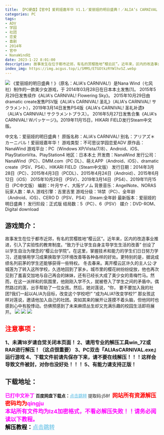 ```yaml
---
title: 【PC硬盘】【官中】爱莉娅嘉年华 V1.1／爱丽娅的明日盛典！／ALIA‘s CARNIVAL！
categories: PC
tags:
- ADV
- 学园
- 社团
- 恋爱
- 喜剧
- 2014年
- 官中
- NanaWind社
date: 2023-1-22 8:01:00
description: 故事发生在位于都市近郊，有名的赏樱胜地“樱云区”。近年来，区内的改造事业推进，引入了实验性的教育制度。“致力于让学生自身主导学生生活的改善” 创设了以学生自治为理念的“樱云台学院”。在这里，掌握技术和能力的学生们日日努力学习，还能够用学习成果换取学习环境改善等各种各样的好处。更特别的是，据说成绩名列前茅的学生还能够获得一些特权。
index_img: https://img.acgus.top/i/SMMS/ETGOtkzRYWlhvSZ.webp
---
```

![](https://img.acgus.top/i/SMMS/ETGOtkzRYWlhvSZ.webp)
《爱丽娅的明日盛典！》（原名：ALIA's CARNIVAL!）是Nana Wind（七风社）制作的一款美少女游戏，于 2014年03月28日在日本本土发售[1]。
2015年5月29日发售续作《ALIA's CARNIVAL! Flowering Sky》。
2015年10月29日由dramatic create发售PSV版《ALIA's CARNIVAL! 圣礼》（ALIA's CARNIVAL! サクラメント），2019年3月14日发售PS4版《ALIA's CARNIVAL! 圣礼补遗》（ALIA's CARNIVAL! サクラメントプラス）。
2016年5月27日发售合集《ALIA's CARNIVAL! Wパッケージ》。2019年11月15日，HIKARI FIELD发行Steam中文版。

中文名：爱丽娅的明日盛典！
原版名称：ALIA's CARNIVAL!
别名：アリアズ＊カーニバル！爱丽娅嘉年华！
游戏类型：不可思议学园恋爱ADV
原作品：NanaWind
游戏平台：PC（Windows XP/Vista/7/8）、Android、iOS、PlayStationVita、PlayStation4
地区：日本本土
开发商：NanaWind
发行公司：NanaWind（PC）、DMM.com（PC DL）、萌えAPP（Android、iOS）、dramatic create（PSV、PS4）、HIKARI FIELD（Steam中文版）
发行日期：2014年3月28日（PC）、2015年4月3日（PCDL）、2015年4月24日（Android）、2015年6月12日（iOS）
2015年10月29日（PSV）、2019年3月14日（PS4）、2019年11月15日（PC中文版）
编剧：叶月サイ、大阪ゲノム
背景音乐：AngelNote、NORAS
玩家人数：单人
游戏引擎：吉里吉里
游戏分级：18禁（PC）、全年龄（Android、iOS）、CERO D（PSV、PS4）.Steam:全年龄
最新版本：爱丽娅的明日盛典！
发行阶段：正式版
结局数：5（PC）、6（PSV）
媒介：DVD-ROM、Digital download

## 游戏简介：
故事发生在位于都市近郊，有名的赏樱胜地“樱云区”。近年来，区内的改造事业推进，引入了实验性的教育制度。“致力于让学生自身主导学生生活的改善” 创设了以学生自治为理念的“樱云台学院”。在这里，掌握技术和能力的学生们日日努力学习，还能够用学习成果换取学习环境改善等各种各样的好处。更特别的是，据说成绩名列前茅的学生还能够获得一些特权。
冬去春来。离开樱云区许久的主人公·才城莲为了转入这所学校，久违地回到了家乡。城市里的樱花树纷纷绽放，他也再次见到了羞喜交加地与自己再会的妹妹，还有已经长大成了美少女的青梅竹马。然而，在这一派祥和的氛围里，他刚刚入学不久，就被卷入了学生之间的矛盾中。偶然路过的莲，出手帮助了一位女孩。然后，她对莲说，“你， 要不要加入我的社团?我们一起以ALIA为目标，改变这个学校吧!” “成为ALIA?改变学校?”
那女孩这样对莲说，邀请他加入自己的社团。突如其来的展开让莲摸不着头脑，但他同时也感到心中有股悸动。仿佛预感到了未来麻烦丛生却又充满乐趣的校园生活即将展开。
![](https://img.acgus.top/i/SMMS/Sjs7LxbCfpdUA.webp)
![](https://img.acgus.top/i/SMMS/Z5cH2TelFSA7O8n.webp)
![](https://img.acgus.top/i/SMMS/jYUvzu5JwA2qSy.webp)







## <font color=#FF0000 >注意事项：</font>
<font size=3><b>1、未满18岁请自觉关闭本页面！
2、请用专业的解压工具win_7Z或RAR进行解压！（这点很重要）
3、PC双击『ALIAsCARNIVAL.exe』运行游戏
4、下载文件前请先保存下来，请不要在线解压！！！这样会导致文件被封，对你也没好处！！！
5、有能力请支持正版！</b></font>

## 下载地址：
<font color=#FF00FF size=3><b>已打中文补丁</b></font>
<b>百度网盘下载点：</b><a href="https://pan.baidu.com/s/1lrxrWkDrCXiMK373lPy85A?pwd=j58f" style="color: #87CEEB;"><b>点击跳转</b></a> 提取码:j58f
<a style="padding: 0" href="https://post.qingju.org/AD/"><img style="max-width:100%" src="https://img.acgus.top/i/2024/07/478f689b8021d8d499ab43d21acf137a.gif" alt=""></a>
<b><font color=#FF0000 size=4>网站所有资源解压密码均为</b></font><b><font color=#FF00FF size=4>qingju</font><font color=#FF0000 ></font></b><br><b><font color=#FF00FF size=4>本站所有文件均为lz4加密格式，不看必解压失败！！请务必阅读以下教程。</b></font><br><b><font color=#000 size=4>解压教程：</b><a href="https://post.qingju.org/tutorial/000/" style="color: #87CEEB;"><b>点击跳转</b></a>